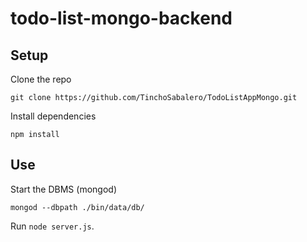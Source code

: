 # todo-list-mongo-backend

## Setup

Clone the repo
```
git clone https://github.com/TinchoSabalero/TodoListAppMongo.git
```
Install dependencies
```
npm install
```

## Use

Start the DBMS (mongod)
```
mongod --dbpath ./bin/data/db/
```
Run `node server.js`.
